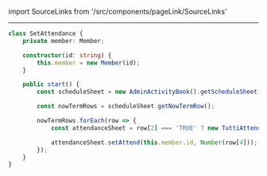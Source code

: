 import SourceLinks from '/src/components/pageLink/SourceLinks'

<SourceLinks component='SetAttendance' type='class' project='attendance-management-system' />

---

```ts title="/src/main.ts"
class SetAttendance {
    private member: Member;

    constructor(id: string) {
        this.member = new Member(id);
    }

    public start() {
        const scheduleSheet = new AdminActivityBook().getScheduleSheet();

        const nowTermRows = scheduleSheet.getNowTermRow();

        nowTermRows.forEach(row => {
            const attendanceSheet = row[2] === 'TRUE' ? new TuttiAttendanceBook().getSheet(row[3]) : new StringsAttendanceBook().getSheet(row[3]);

            attendanceSheet.setAttend(this.member.id, Number(row[4]));
        });
    }
}
```